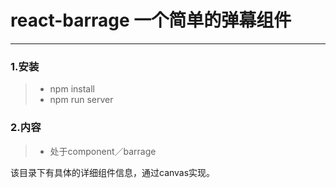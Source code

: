 

# react-barrage 一个简单的弹幕组件

------

### 1.安装

> * npm install
> * npm run server




### 2.内容

> * 处于component／barrage

该目录下有具体的详细组件信息，通过canvas实现。
